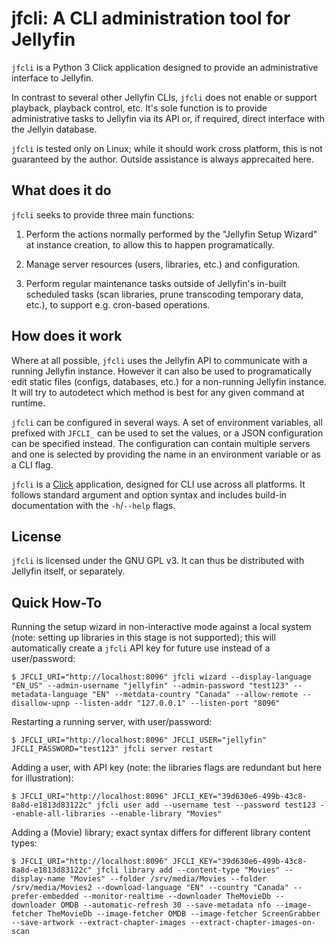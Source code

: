 # jfcli: A CLI administration tool for Jellyfin

`jfcli` is a Python 3 Click application designed to provide an administrative interface to Jellyfin.

In contrast to several other Jellyfin CLIs, `jfcli` does not enable or support playback, playback control, etc. It's sole function is to provide administrative tasks to Jellyfin via its API or, if required, direct interface with the Jellyin database.

`jfcli` is tested only on Linux; while it should work cross platform, this is not guaranteed by the author. Outside assistance is always apprecaited here.

## What does it do

`jfcli` seeks to provide three main functions:

1. Perform the actions normally performed by the "Jellyfin Setup Wizard" at instance creation, to allow this to happen programatically.

2. Manage server resources (users, libraries, etc.) and configuration.

3. Perform regular maintenance tasks outside of Jellyfin's in-built scheduled tasks (scan libraries, prune transcoding temporary data, etc.), to support e.g. cron-based operations.

## How does it work

Where at all possible, `jfcli` uses the Jellyfin API to communicate with a running Jellyfin instance. However it can also be used to programatically edit static files (configs, databases, etc.) for a non-running Jellyfin instance. It will try to autodetect which method is best for any given command at runtime.

`jfcli` can be configured in several ways. A set of environment variables, all prefixed with `JFCLI_` can be used to set the values, or a JSON configuration can be specified instead. The configuration can contain multiple servers and one is selected by providing the name in an environment variable or as a CLI flag.

`jfcli` is a [Click](https://click.palletsprojects.com/en/latest/) application, designed for CLI use across all platforms. It follows standard argument and option syntax and includes build-in documentation with the `-h`/`--help` flags.

## License

`jfcli` is licensed under the GNU GPL v3. It can thus be distributed with Jellyfin itself, or separately.

## Quick How-To

Running the setup wizard in non-interactive mode against a local system (note: setting up libraries in this stage is not supported); this will automatically create a `jfcli` API key for future use instead of a user/password:

```
$ JFCLI_URI="http://localhost:8096" jfcli wizard --display-language "EN_US" --admin-username "jellyfin" --admin-password "test123" --metadata-language "EN" --metdata-country "Canada" --allow-remote --disallow-upnp --listen-addr "127.0.0.1" --listen-port "8096"
```

Restarting a running server, with user/password:

```
$ JFCLI_URI="http://localhost:8096" JFCLI_USER="jellyfin" JFCLI_PASSWORD="test123" jfcli server restart
```

Adding a user, with API key (note: the libraries flags are redundant but here for illustration):

```
$ JFCLI_URI="http://localhost:8096" JFCLI_KEY="39d630e6-499b-43c8-8a8d-e1813d83122c" jfcli user add --username test --password test123 --enable-all-libraries --enable-library "Movies"
```

Adding a (Movie) library; exact syntax differs for different library content types:

```
$ JFCLI_URI="http://localhost:8096" JFCLI_KEY="39d630e6-499b-43c8-8a8d-e1813d83122c" jfcli library add --content-type "Movies" --display-name "Movies" --folder /srv/media/Movies --folder /srv/media/Movies2 --download-language "EN" --country "Canada" --prefer-embedded --monitor-realtime --downloader TheMovieDb --downloader OMDB --automatic-refresh 30 --save-metadata nfo --image-fetcher TheMovieDb --image-fetcher OMDB --image-fetcher ScreenGrabber --save-artwork --extract-chapter-images --extract-chapter-images-on-scan
```
